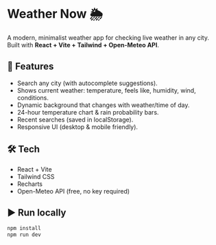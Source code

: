 # Weather Now 🌦️

A modern, minimalist weather app for checking live weather in any city.  
Built with **React + Vite + Tailwind + Open-Meteo API**.

## 🚀 Features
- Search any city (with autocomplete suggestions).
- Shows current weather: temperature, feels like, humidity, wind, conditions.
- Dynamic background that changes with weather/time of day.
- 24-hour temperature chart & rain probability bars.
- Recent searches (saved in localStorage).
- Responsive UI (desktop & mobile friendly).

## 🛠️ Tech
- React + Vite
- Tailwind CSS
- Recharts
- Open-Meteo API (free, no key required)

## ▶️ Run locally
```bash
npm install
npm run dev
